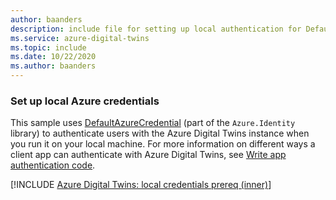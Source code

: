 ```yaml
---
author: baanders
description: include file for setting up local authentication for DefaultAzureCredential in Azure Digital Twins samples - with intro
ms.service: azure-digital-twins
ms.topic: include
ms.date: 10/22/2020
ms.author: baanders
---
```


### Set up local Azure credentials

This sample uses [DefaultAzureCredential](/dotnet/api/azure.identity.defaultazurecredential?view=azure-dotnet&preserve-view=true) (part of the `Azure.Identity` library) to authenticate users with the Azure Digital Twins instance when you run it on your local machine. For more information on different ways a client app can authenticate with Azure Digital Twins, see [Write app authentication code](../articles/digital-twins/how-to-authenticate-client.md).

[!INCLUDE [Azure Digital Twins: local credentials prereq (inner)](digital-twins-local-credentials-inner.md)]